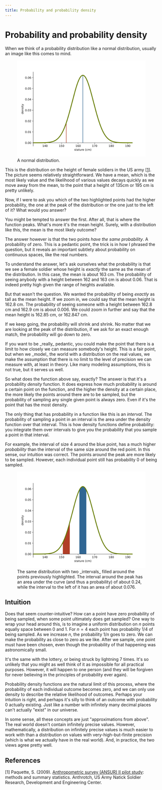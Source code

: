 ```yaml
---
title: Probability and probability density 
---
```


# Probability and probability density

When we think of a probability distribution like a normal distribution, usually an image like this comes to mind.

<figure class="centering" markdown="1">
<img src="images/density-question.svg" class="full">
<figcaption markdown="1">A normal distribution.
</figcaption>
</figure>

This is the distribution on the height of female soldiers in the US army [[1](#references)]. The picture seems relatively straightforward. We have <span class="bc">a mean</span>, which is the most likely value and the likelihood of various values decays quickly as we move away from the mean, to the point that a height of 135cm or 195 cm is pretty unlikely.

Now, if I were to ask you which of the two highlighted points had the higher probability, <span class="bc">the one at the peak of the distribution</span> or <span class="rc">the one just to the left of it</span>? What would you answer?

You might be tempted to answer the first. After all, that is where the function peaks. What's more it's the mean height. Surely, with a distribution like this, the mean is the most likely outcome?

The answer however is that the two points _have the same probability_. A probability of zero. This is a pedantic point, the trick is in how I phrased the question, but it reveals an important subtlety about probability on continuous spaces, like the real numbers. 

To understand the answer, let's ask ourselves what the probability is that we see a female soldier whose height is _exactly_ the same as the mean of the distribution. In this case, the mean is about 163 cm. The probability of seeing anybody with a height between 162 and 163 cm is about 0.06. That is indeed pretty high given the range of heights available.

But that wasn't the question. We wanted the probability of being _exactly_ as tall as the mean height. If we zoom in, we could say that the mean height is 162.8 cm. The probability of seeing someone with a height between 162.8 cm and 162.9 cm is about 0.006. We could zoom in further and say that the mean height is 162.85 cm, or 162.847 cm.  

If we keep going, the probability will shrink and shrink. No matter that we are looking at the peak of the distribution, if we ask for an exact enough match, the probability will go down to zero.

<aside markdown="1">If you want to be _really_ pedantic, you could make the point that there is a limit to how closely we can measure somebody's height. This is a fair point, but when we _model_ the world with a distribution on the real values, we make the assumption that there is no limit to the level of precision we can measure with, at least in theory. Like many modeling assumptions, this is not true, but it serves us well.     
</aside>

So what does the function above say, exactly? The answer is that it's a probability _density_ function. It does express how much probability is around a certain point on the function, and the higher the density at a certain place, the more likely the points around there are to be sampled, but the probability of sampling any single given point is always zero. Even if it's the point that has the most density.

The only thing that has probability in a function like this is an _interval_. The probability of sampling a point in an interval is the area under the density function over that interval. This is how density functions define probability: you integrate them over intervals to give you the probability that you sample a point in that interval. 

For example, the interval of size 4 around <span class="bc">the blue point</span>, has a much higher _probability_ than the interval of the same size around <span class="rc">the red point</span>. In this sense, our intuition was correct. The points around the peak are more likely to be sampled. However, each individual point still has probability 0 of being sampled.

<figure class="centering" markdown="1">
<img src="images/density-question-filled.svg" class="full">
<figcaption markdown="1">The same distribution with two _intervals_ filled around the points previously highlighted. The <span class="bc">interval around the peak</span> has an area under the curve (and thus a probability) of about 0.24,  while <span class="rc">the interval to the left of it</span> has an area of about 0.076.
</figcaption>
</figure>

## Intuition

Does that seem counter-intuitive? How can a point have zero probability of being sampled, when some point ultimately does get sampled? One way to wrap your head around this, is to imagine a uniform distribution on $n$ points equally space between $0$ and $1$. For $n=4$ each point has probability $1/4$ of being sampled. As we increase $n$, the probability $1/n$ goes to zero. We can make the probability as close to zero as we like. After we sample, one point must have been chosen, even though the probability of that happening was astronomically small.

<aside>It's the same with the lottery, or being struck by lightning 7 times. It's so unlikely that you might as well think of it as impossible for all practical purposes. However, it will happen to one person (and they will be forgiven for never believing in the principles of probability ever again).</aside>

Probability density functions are the natural limit of this process, where the probability of each individual outcome becomes zero, and we can only use density to describe the relative likelihood of outcomes. Perhaps your intuition is right, and perhaps it's silly to think of an outcome with probability 0 actually existing. Just like a number with infinitely many decimal places can't actually "exist" in our universe. 

In some sense, all these concepts are just "approximations from above". The real world doesn't contain infinitely precise values. However, mathematically, a distribution on infinitely precise values is much easier to work with than a distribution on values with very-high-but-finite precision (which is what we actually have in the real world). And, in practice, the two views agree pretty well.   

## References

[1] Paquette, S. (2009). [Anthropometric survey (ANSUR) II pilot study](https://www.openlab.psu.edu/ansur2/): methods and summary statistics. Anthrotch, US Army Natick Soldier Research, Development and Engineering Center. 
